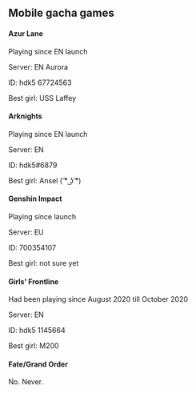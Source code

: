 ## Mobile gacha games

#### Azur Lane

Playing since EN launch

Server: EN Aurora

ID: hdk5 67724563

Best girl: USS Laffey

#### Arknights

Playing since EN launch

Server: EN

ID: hdk5#6879

Best girl: Ansel ( ͡° ͜ʖ ͡°)

#### Genshin Impact

Playing since launch

Server: EU

ID: 700354107

Best girl: not sure yet

#### Girls' Frontline

Had been playing since August 2020 till October 2020

Server: EN

ID: hdk5 1145664

Best girl: M200

#### Fate/Grand Order

No. Never.
